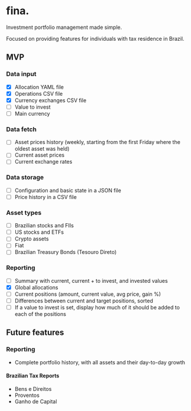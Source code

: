 # fina.

Investment portfolio management made simple.

Focused on providing features for individuals with tax residence in Brazil.

## MVP
### Data input
* [X] Allocation YAML file
* [X] Operations CSV file
* [X] Currency exchanges CSV file
* [ ] Value to invest
* [ ] Main currency

### Data fetch
* [ ] Asset prices history (weekly, starting from the first Friday where the oldest asset was held)
* [ ] Current asset prices
* [ ] Current exchange rates

### Data storage
* [ ] Configuration and basic state in a JSON file
* [ ] Price history in a CSV file

### Asset types
* [ ] Brazilian stocks and FIIs
* [ ] US stocks and ETFs
* [ ] Crypto assets
* [ ] Fiat
* [ ] Brazilian Treasury Bonds (Tesouro Direto)

### Reporting
* [ ] Summary with current, current + to invest, and invested values
* [X] Global allocations
* [ ] Current positions (amount, current value, avg price, gain %)
* [ ] Differences between current and target positions, sorted
* [ ] If a value to invest is set, display how much of it should be added to each of the positions

## Future features
### Reporting
- Complete portfolio history, with all assets and their day-to-day growth

#### Brazilian Tax Reports
- Bens e Direitos
- Proventos
- Ganho de Capital
